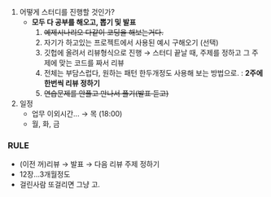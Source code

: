 1. 어떻게 스터디를 진행할 것인가?
    - **모두 다 공부를 해오고, 뽑기 및 발표**
        1. ~~예제시나리오 다같이 코딩을 해보는거다.~~
        2. 자기가 하고있는 프로젝트에서 사용된 예시 구해오기 (선택)
        3. 깃헙에 올려서 리뷰형식으로 진행 → 스터디 끝날 때, 주제를 정하고 그 주제에 맞는 코드를 짜서 리뷰
        4. 전체는 부담스럽다, 원하는 패턴 한두개정도 사용해 보는 방법으로. : **2주에 한번씩 리뷰 정하기**
        5. ~~연습문제를 안풀고 만나서 풀기(발표 듣고)~~
2. 일정
    - 업무 이외시간... → 목 (18:00)
    - 월, 화, 금

### RULE

- (이전 꺼)리뷰 → 발표 → 다음 리뷰 주제 정하기
- 12장...3개월정도
- 걸린사람 또걸리면 그냥 고.
